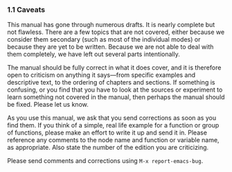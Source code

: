

### 1.1 Caveats

This manual has gone through numerous drafts. It is nearly complete but not flawless. There are a few topics that are not covered, either because we consider them secondary (such as most of the individual modes) or because they are yet to be written. Because we are not able to deal with them completely, we have left out several parts intentionally.

The manual should be fully correct in what it does cover, and it is therefore open to criticism on anything it says—from specific examples and descriptive text, to the ordering of chapters and sections. If something is confusing, or you find that you have to look at the sources or experiment to learn something not covered in the manual, then perhaps the manual should be fixed. Please let us know.

As you use this manual, we ask that you send corrections as soon as you find them. If you think of a simple, real life example for a function or group of functions, please make an effort to write it up and send it in. Please reference any comments to the node name and function or variable name, as appropriate. Also state the number of the edition you are criticizing.

Please send comments and corrections using `M-x report-emacs-bug`.
